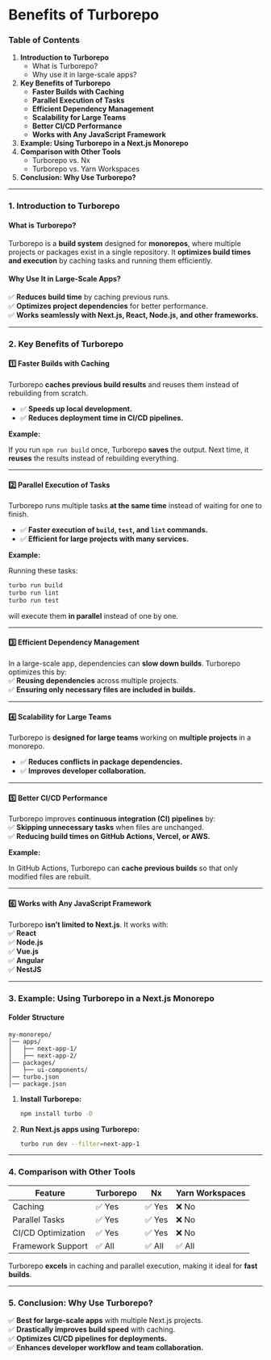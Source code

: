 # Benefits of Turborepo

### **Table of Contents**

1. **Introduction to Turborepo**
   * What is Turborepo?
   * Why use it in large-scale apps?
2. **Key Benefits of Turborepo**
   * **Faster Builds with Caching**
   * **Parallel Execution of Tasks**
   * **Efficient Dependency Management**
   * **Scalability for Large Teams**
   * **Better CI/CD Performance**
   * **Works with Any JavaScript Framework**
3. **Example: Using Turborepo in a Next.js Monorepo**
4. **Comparison with Other Tools**
   * Turborepo vs. Nx
   * Turborepo vs. Yarn Workspaces
5. **Conclusion: Why Use Turborepo?**

***

### **1. Introduction to Turborepo**

#### **What is Turborepo?**

Turborepo is a **build system** designed for **monorepos**, where multiple projects or packages exist in a single repository. It **optimizes build times and execution** by caching tasks and running them efficiently.

#### **Why Use It in Large-Scale Apps?**

✅ **Reduces build time** by caching previous runs.\
✅ **Optimizes project dependencies** for better performance.\
✅ **Works seamlessly with Next.js, React, Node.js, and other frameworks.**

***

### **2. Key Benefits of Turborepo**

#### **1️⃣ Faster Builds with Caching**

Turborepo **caches previous build results** and reuses them instead of rebuilding from scratch.

* ✅ **Speeds up local development.**
* ✅ **Reduces deployment time in CI/CD pipelines.**

**Example:**

If you run `npm run build` once, Turborepo **saves** the output. Next time, it **reuses** the results instead of rebuilding everything.

***

#### **2️⃣ Parallel Execution of Tasks**

Turborepo runs multiple tasks **at the same time** instead of waiting for one to finish.

* ✅ **Faster execution of `build`, `test`, and `lint` commands.**
* ✅ **Efficient for large projects with many services.**

**Example:**

Running these tasks:

```sh
turbo run build
turbo run lint
turbo run test
```

will execute them **in parallel** instead of one by one.

***

#### **3️⃣ Efficient Dependency Management**

In a large-scale app, dependencies can **slow down builds**. Turborepo optimizes this by:\
✅ **Reusing dependencies** across multiple projects.\
✅ **Ensuring only necessary files are included in builds.**

***

#### **4️⃣ Scalability for Large Teams**

Turborepo is **designed for large teams** working on **multiple projects** in a monorepo.

* ✅ **Reduces conflicts in package dependencies.**
* ✅ **Improves developer collaboration.**

***

#### **5️⃣ Better CI/CD Performance**

Turborepo improves **continuous integration (CI) pipelines** by:\
✅ **Skipping unnecessary tasks** when files are unchanged.\
✅ **Reducing build times on GitHub Actions, Vercel, or AWS.**

**Example:**

In GitHub Actions, Turborepo can **cache previous builds** so that only modified files are rebuilt.

***

#### **6️⃣ Works with Any JavaScript Framework**

Turborepo **isn’t limited to Next.js**. It works with:\
✅ **React**\
✅ **Node.js**\
✅ **Vue.js**\
✅ **Angular**\
✅ **NestJS**

***

### **3. Example: Using Turborepo in a Next.js Monorepo**

#### **Folder Structure**

```
my-monorepo/
│── apps/
│   ├── next-app-1/
│   ├── next-app-2/
│── packages/
│   ├── ui-components/
│── turbo.json
│── package.json
```

1.  **Install Turborepo:**

    ```sh
    npm install turbo -D
    ```
2.  **Run Next.js apps using Turborepo:**

    ```sh
    turbo run dev --filter=next-app-1
    ```

***

### **4. Comparison with Other Tools**

| Feature            | Turborepo | Nx    | Yarn Workspaces |
| ------------------ | --------- | ----- | --------------- |
| Caching            | ✅ Yes     | ✅ Yes | ❌ No            |
| Parallel Tasks     | ✅ Yes     | ✅ Yes | ❌ No            |
| CI/CD Optimization | ✅ Yes     | ✅ Yes | ❌ No            |
| Framework Support  | ✅ All     | ✅ All | ✅ All           |

Turborepo **excels** in caching and parallel execution, making it ideal for **fast builds**.

***

### **5. Conclusion: Why Use Turborepo?**

✅ **Best for large-scale apps** with multiple Next.js projects.\
✅ **Drastically improves build speed** with caching.\
✅ **Optimizes CI/CD pipelines for deployments.**\
✅ **Enhances developer workflow and team collaboration.**
